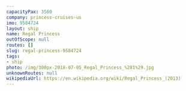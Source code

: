 ```yaml
---
capacityPax: 3560
company: princess-cruises-us
imo: 9584724
layout: ship
name: Regal Princess
outOfScope: null
routes: []
slug: regal-princess-9584724
tags:
- ship
photo: /img/300px-2018-07-05_Regal_Princess_%281%29.jpg
unknownRoutes: null
wikipediaUrl: https://en.wikipedia.org/wiki/Regal_Princess_(2013)
---
```

